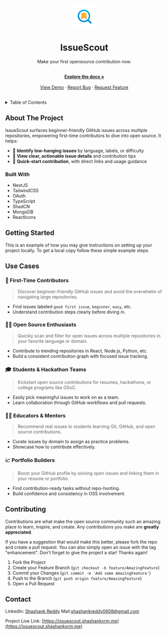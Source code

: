 



<!-- PROJECT LOGO -->
<br />
<div align="center">
  <a href="https://github.com/othneildrew/Best-README-Template">
    <img src="public/issuescout.png" alt="Logo" width="80" height="80">
  </a>

  <h1 align="center">IssueScout</h1>

  <p align="center">
  <p>Make your first opensource contribution now.</p>
    <br />
    <a href="https://github.com/shashankxrm/issuescout/README.md"><strong>Explore the docs »</strong></a>
    <br />
    <br />
    <a href="#">View Demo</a>
    &middot;
    <a href="mailto:shashankreddy0608@gmail.com">Report Bug</a>
    &middot;
    <a href="mailto:shashankreddy0608@gmail.com">Request Feature</a>
    <br />
    <br />
<!--     <img src="https://github.com/shashankxrm/forkspy/actions/workflows/playwright.yml/badge.svg" alt="Playwright Tests" /> -->
  </p>
</div>



<!-- TABLE OF CONTENTS -->
<details>
  <summary>Table of Contents</summary>
  <ol>
    <li>
      <a href="#about-the-project">About The Project</a>
      <ul>
        <li><a href="#built-with">Built With</a></li>
      </ul>
    </li>
    <li>
      <a href="#getting-started">Getting Started</a>
    </li>
    <li><a href="#usage">Usage</a></li>
    <li><a href="#testing">Testing</a></li>
    <li><a href="#contributing">Contributing</a></li>
    <li><a href="#contact">Contact</a></li>
  </ol>
</details>



<!-- ABOUT THE PROJECT -->
## About The Project

<!--<img src="public/dashboard.png" /> -->

IssueScout surfaces beginner-friendly GitHub issues across multiple repositories, empowering first-time contributors to dive into open source. It helps:

- 🔎 **Identify low-hanging issues** by language, labels, or difficulty  
- 📄 **View clear, actionable issue details** and contribution tips  
- 🚀 **Quick-start contribution**, with direct links and usage guidance

### Built With

* NextJS
* TailwindCSS
* OAuth
* TypeScript
* ShadCN
* MongoDB
* ReactIcons




<!-- GETTING STARTED -->
## Getting Started

This is an example of how you may give instructions on setting up your project locally.
To get a local copy follow these simple example steps.


<!-- USAGE EXAMPLES -->
## Use Cases

### 👶 First-Time Contributors  
> Discover beginner-friendly GitHub issues and avoid the overwhelm of navigating large repositories.

- Find issues labeled `good first issue`, `beginner`, `easy`, etc.  
- Understand contribution steps clearly before diving in.

### 👨‍💻 Open Source Enthusiasts  
> Quickly scan and filter for open issues across multiple repositories in your favorite language or domain.

- Contribute to trending repositories in React, Node.js, Python, etc.  
- Build a consistent contribution graph with focused issue tracking.

### 🎓 Students & Hackathon Teams  
> Kickstart open source contributions for resumes, hackathons, or college programs like GSoC.

- Easily pick meaningful issues to work on as a team.  
- Learn collaboration through GitHub workflows and pull requests.

### 👩‍🏫 Educators & Mentors  
> Recommend real issues to students learning Git, GitHub, and open source contributions.

- Curate issues by domain to assign as practice problems.  
- Showcase how to contribute effectively.

### 📈 Portfolio Builders  
> Boost your GitHub profile by solving open issues and linking them in your resume or portfolio.

- Find contribution-ready tasks without repo-hunting.  
- Build confidence and consistency in OSS involvement.


<!-- TESTING 
## Testing (Undergoing changes)

ForkSpy has a comprehensive test suite using Playwright for end-to-end testing. Tests cover:

* Authentication flows
* Dashboard functionality
* Repository management
* Error handling

### Running Tests Locally

```bash
# Install dependencies
npm install

# Run the tests
npx playwright test
```

### CI/CD

We use GitHub Actions for continuous integration. Every pull request and push to the main branch triggers:

1. Application build
2. Automated test runs across multiple browsers
3. Test report generation

The test badge at the top of this README shows the current test status for the main branch.

To see detailed test reports, check the "Actions" tab in the GitHub repository.
-->


<!-- CONTRIBUTING -->
## Contributing

Contributions are what make the open source community such an amazing place to learn, inspire, and create. Any contributions you make are **greatly appreciated**.

If you have a suggestion that would make this better, please fork the repo and create a pull request. You can also simply open an issue with the tag "enhancement".
Don't forget to give the project a star! Thanks again!

1. Fork the Project
2. Create your Feature Branch (`git checkout -b feature/AmazingFeature`)
3. Commit your Changes (`git commit -m 'Add some AmazingFeature'`)
4. Push to the Branch (`git push origin feature/AmazingFeature`)
5. Open a Pull Request







<!-- CONTACT -->
## Contact

LinkedIn: [Shashank Reddy](https://www.linkedin.com/in/shashankxrm)
Mail:[shashankreddy0608@gmail.com](mailto:shashankreddy0608@gmail.com)

Project Live Link: [https://issuescout.shashankxrm.me](https://issuescout.shashankxrm.me)






